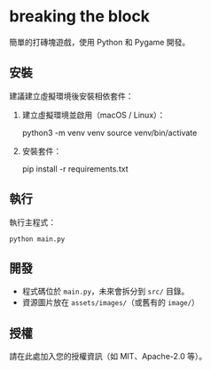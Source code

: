 # breaking the block

簡單的打磚塊遊戲，使用 Python 和 Pygame 開發。

## 安裝

建議建立虛擬環境後安裝相依套件：

1. 建立虛擬環境並啟用（macOS / Linux）：

   python3 -m venv venv
   source venv/bin/activate

2. 安裝套件：

   pip install -r requirements.txt

## 執行

執行主程式：

    python main.py

## 開發

- 程式碼位於 `main.py`，未來會拆分到 `src/` 目錄。
- 資源圖片放在 `assets/images/`（或舊有的 `image/`）

## 授權

請在此處加入您的授權資訊（如 MIT、Apache-2.0 等）。

